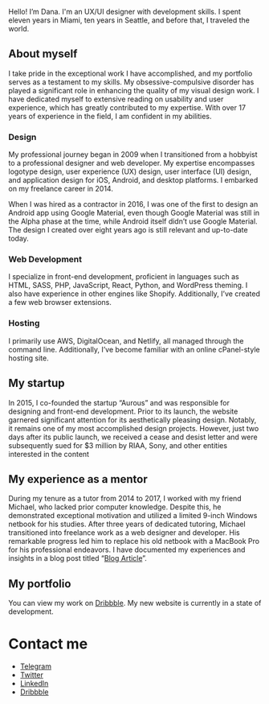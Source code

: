 Hello! I’m Dana. I'm an UX/UI designer with development skills. I spent eleven years in Miami, ten years in Seattle, and before that, I traveled the world.

## About myself
I take pride in the exceptional work I have accomplished, and my portfolio serves as a testament to my skills. My obsessive-compulsive disorder has played a significant role in enhancing the quality of my visual design work. I have dedicated myself to extensive reading on usability and user experience, which has greatly contributed to my expertise. With over 17 years of experience in the field, I am confident in my abilities.

### Design
My professional journey began in 2009 when I transitioned from a hobbyist to a professional designer and web developer. My expertise encompasses logotype design, user experience (UX) design, user interface (UI) design, and application design for iOS, Android, and desktop platforms. I embarked on my freelance career in 2014.

When I was hired as a contractor in 2016, I was one of the first to design an Android app using Google Material, even though Google Material was still in the Alpha phase at the time, while Android itself didn’t use Google Material. The design I created over eight years ago is still relevant and up-to-date today.

### Web Development
I specialize in front-end development, proficient in languages such as HTML, SASS, PHP, JavaScript, React, Python, and WordPress theming. I also have experience in other engines like Shopify. Additionally, I’ve created a few web browser extensions. 

### Hosting
I primarily use AWS, DigitalOcean, and Netlify, all managed through the command line. Additionally, I’ve become familiar with an online cPanel-style hosting site.

## My startup
In 2015, I co-founded the startup “Aurous” and was responsible for designing and front-end development. Prior to its launch, the website garnered significant attention for its aesthetically pleasing design. Notably, it remains one of my most accomplished design projects. However, just two days after its public launch, we received a cease and desist letter and were subsequently sued for $3 million by RIAA, Sony, and other entities interested in the content

## My experience as a mentor
During my tenure as a tutor from 2014 to 2017, I worked with my friend Michael, who lacked prior computer knowledge. Despite this, he demonstrated exceptional motivation and utilized a limited 9-inch Windows netbook for his studies. After three years of dedicated tutoring, Michael transitioned into freelance work as a web designer and developer. His remarkable progress led him to replace his old netbook with a MacBook Pro for his professional endeavors. I have documented my experiences and insights in a blog post titled “[Blog Article](https://medium.com/@dmxt/mentoring-a-student-who-is-a-computer-casual-to-a-designer-front-end-developer-79cb16afc42f)”. 

## My portfolio
You can view my work on [Dribbble](https://dribbble.com/dmxt).
My new website is currently in a state of development.

# Contact me
* [Telegram](https://t.me/dmxtme)
* [Twitter](https://x.com/dmxt)
* [LinkedIn](https://linkedin.com/dmxt)
* [Dribbble](https://dribbble.com/dmxt) 
